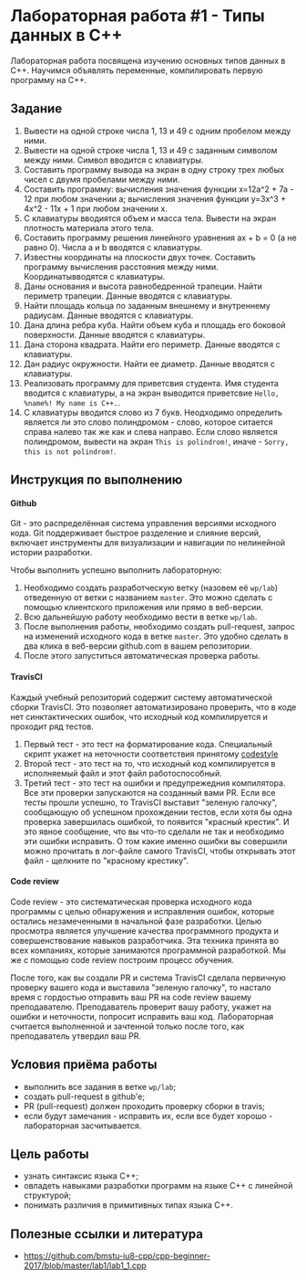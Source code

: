 # Лабораторная работа #1 - Типы данных в C++
Лабораторная работа посвящена изучению основных типов данных в C++. Научимся объявлять переменные, компилировать первую программу на C++.

## Задание
1. Вывести на одной строке числа 1, 13 и 49 с одним пробелом между ними.
1. Вывести на одной строке числа 1, 13 и 49 с заданным символом между ними. Символ вводится с клавиатуры.
1. Составить программу вывода на экран в одну строку трех любых чисел с двумя пробелами между ними.
1. Составить программу:
   вычисления значения функции x=12a^2 + 7a - 12 при любом значении а;
   вычисления значения функции y=3x^3 + 4x^2 - 11x + 1 при любом значении x.
1. С клавиатуры вводиятся объем и масса тела. Вывести на экран плотность материала этого тела.
1. Составить программу решения линейного уравнения ax + b = 0 (a не равно 0). Числа a и b вводятся с клавиатуры.
1. Известны координаты на плоскости двух точек. Составить программу вычисления расстояния между ними. Координатывводятся с клавиатуры.
1. Даны основания и высота равнобедренной трапеции. Найти периметр трапеции. Данные вводятся с клавиатуры.
1. Найти площадь кольца по заданным внешнему и внутреннему радиусам. Данные вводятся с клавиатуры.
1. Дана длина ребра куба. Найти объем куба и площадь его боковой поверхности. Данные вводятся с клавиатуры.
1. Дана сторона квадрата. Найти его периметр. Данные вводятся с клавиатуры.
1. Дан радиус окружности. Найти ее диаметр. Данные вводятся с клавиатуры.
1. Реализовать программу для приветсвия студента. Имя студента вводится с клавиатуры, а на экран выводится приветсвие `Hello, %name%! My name is C++.`.
1. С клавиатуры вводится слово из 7 букв. Неодходимо определить является ли это слово полиндромом - слово, которое ситается справа налево так же как и слева направо. Если слово является полиндромом, вывести на экран `This is polindrom!`, иначе - `Sorry, this is not polindrom!`.

## Инструкция по выполнению
#### Github
Git - это распределённая система управления версиями исходного кода. Git поддерживает быстрое разделение и слияние версий, включает инструменты для визуализации и навигации по нелинейной истории разработки.

Чтобы выполнить успешно выполнить лабораторную:
1. Необходимо создать разработческую ветку (назовем её `wp/lab`) отведенную от ветки с названием `master`. Это можно сделать с помощью клиентского приложения или прямо в веб-версии.
1. Всю дальнейшую работу необходимо вести в ветке `wp/lab`.
1. После выполнения работы, необходимо создать pull-request, запрос на изменений исходного кода в ветке `master`. Это удобно сделать в два клика в веб-версии github.com в вашем репозитории.
1. После этого запуститься автоматическая проверка работы.

#### TravisCI
Каждый учебный репозиторий содержит систему автоматической сборки TravisCI. Это позволяет автоматизировано проверить, что в коде нет синктактических ошибок, что исходный код компилируется и проходит ряд тестов.
1. Первый тест - это тест на форматирование кода. Специальный скрипт укажет на неточности соответствия принятому [codestyle](https://github.com/bmstu-iu8-cpp/cpp-beginner-2017/blob/master/styleguide.md)
1. Второй тест - это тест на то, что исходный код компилируется в исполняемый файл и этот файл работоспособный.
1. Третий тест - это тест на ошибки и предупрежедния компилятора.
Все эти проверки запускаются на созданный вами PR. Если все тесты прошли успешно, то TravisCI выставит "зеленую галочку", сообщающую об успешном прохождении тестов, если хотя бы одна проверка завершилась ошибкой, то появится "красный крестик". И это явное сообщение, что вы что-то сделали не так и необходимо эти ошибки исправить. О том какие именно ошибки вы совершили можно прочитать в лог-файле самого TravisCI, чтобы открывать этот файл - щелкните по "красному крестику".

#### Code review
Code review - это систематическая проверка исходного кода программы с целью обнаружения и исправления ошибок, которые остались незамеченными в начальной фазе разработки. Целью просмотра является улучшение качества программного продукта и совершенствование навыков разработчика. Эта техника принята во всех компаниях, которые занимаются программной разработкой. Мы же с помощью code review построим процесс обучения.

После того, как вы создали PR и система TravisCI сделала первичную проверку вашего кода и выставила "зеленую галочку", то настало время с гордостью отправить ваш PR на code review вашему преподавателю. Преподаватель проверит вашу работу, укажет на ошибки и неточности, попросит исправить ваш код. Лабораторная считается выполненной и зачтенной только после того, как преподаватель утвердил ваш PR.

## Условия приёма работы
* выполнить все задания в ветке `wp/lab`;
* создать pull-request в github'e;
* PR (pull-request) должен проходить проверку сборки в travis;
* если будут замечания - исправить их, если все будет хорошо - лабораторная засчитывается.

## Цель работы
- узнать синтаксис языка C++;
- овладеть навыками разработки программ на языке C++ с линейной структурой;
- понимать различия в примитивных типах языка C++.

## Полезные ссылки и литература
* https://github.com/bmstu-iu8-cpp/cpp-beginner-2017/blob/master/lab1/lab1_1.cpp
